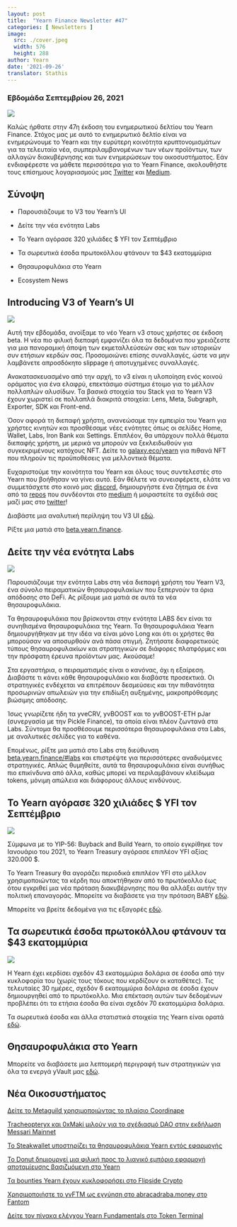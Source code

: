 ```yaml
---
layout: post
title:  "Yearn Finance Newsletter #47"
categories: [ Newsletters ]
image:
  src: ./cover.jpeg
  width: 576
  height: 288
author: Yearn
date: '2021-09-26'
translator: Stathis 
---
```



### Εβδομάδα Σεπτεμβρίου 26, 2021

![](/_posts/_newsletters/Yearn-Finance-Newsletter-47/cover.jpeg?w=880&h=440)

Καλώς ήρθατε στην 47η έκδοση του ενημερωτικού δελτίου του Yearn Finance. Στόχος μας με αυτό το ενημερωτικό δελτίο είναι να ενημερώνουμε το Yearn και την ευρύτερη κοινότητα κρυπτονομισμάτων για τα τελευταία νέα, συμπεριλαμβανομένων των νέων προϊόντων, των αλλαγών διακυβέρνησης και των ενημερώσεων του οικοσυστήματος. Εάν ενδιαφέρεστε να μάθετε περισσότερα για το Yearn Finance, ακολουθήστε τους επίσημους λογαριασμούς μας [Twitter](https://twitter.com/iearnfinance) και [Medium](https://medium.com/iearn).


## Σύνοψη

- Παρουσιάζουμε το V3 του Yearn’s UI

- Δείτε την νέα ενότητα Labs

- Το Yearn αγόρασε 320 χιλιάδες $ YFI τον Σεπτέμβριο

- Τα σωρευτικά έσοδα πρωτοκόλλου φτάνουν τα $43 εκατομμύρια

- Θησαυροφυλάκια στο Yearn

- Ecosystem News

## Introducing V3 of Yearn’s UI

![](/_posts/_newsletters/Yearn-Finance-Newsletter-47/image2.jpg?w=800&h=450)

Αυτή την εβδομάδα, ανοίξαμε το νέο Yearn v3 στους χρήστες σε έκδοση beta. Η νέα πιο φιλική διεπαφή εμφανίζει όλα τα δεδομένα που χρειάζεστε για μια πανοραμική άποψη των εκμεταλλεύσεών σας και των ιστορικών συν ετήσιων κερδών σας. Προσομοιώνει επίσης συναλλαγές, ώστε να μην λαμβάνετε απροσδόκητο slippage ή αποτυχημένες συναλλαγές.

Ανακατασκευασμένο από την αρχή, το v3 είναι η υλοποίηση ενός κοινού οράματος για ένα ελαφρύ, επεκτάσιμο σύστημα έτοιμο για το μέλλον πολλαπλών αλυσίδων. Τα βασικά στοιχεία του Stack για το Yearn V3 έχουν χωριστεί σε πολλαπλά διακριτά στοιχεία: Lens, Meta, Subgraph, Exporter, SDK και Front-end.

Όσον αφορά τη διεπαφή χρήστη, ανανεώσαμε την εμπειρία του Yearn για χρήστες κινητών και προσθέσαμε νέες ενότητες όπως οι σελίδες Home, Wallet, Labs, Iron Bank και Settings. Επιπλέον, θα υπάρχουν πολλά θέματα διεπαφής χρήστη, με μερικά να μπορούν να ξεκλειδωθούν για συγκεκριμένους κατόχους NFT. Δείτε το [galaxy.eco/yearn](https://galaxy.eco/yearn) για πιθανά NFT που πληρούν τις προϋποθέσεις για μελλοντικά θέματα.

Ευχαριστούμε την κοινότητα του Yearn και όλους τους συντελεστές στο Yearn που βοήθησαν να γίνει αυτό. Εάν θέλετε να συνεισφέρετε, ελάτε να συμμετάσχετε στο κοινό μας [discord](https://discord.gg/8rF374XkXy), δημιουργήστε ένα ζήτημα σε ένα από τα [repos](https://github.com/yearn) που συνδέονται στο  [medium](https://medium.com/iearn/yearn-ui-v3-0-a194355bdb1f) ή μοιραστείτε τα σχέδιά σας μαζί μας στο [twitter](https://twitter.com/iearnfinance)!

Διαβάστε μια αναλυτική περίληψη του V3 UI [εδώ](https://medium.com/iearn/yearn-ui-v3-0-a194355bdb1f).

Ρίξτε μια ματιά στο [beta.yearn.finance](https://beta.yearn.finance/).

## Δείτε την νέα ενότητα Labs
![](/_posts/_newsletters/Yearn-Finance-Newsletter-47/image3.jpg?w=1200&h=820)

Παρουσιάζουμε την ενότητα Labs στη νέα διεπαφή χρήστη του Yearn V3, ένα σύνολο πειραματικών θησαυροφυλακίων που ξεπερνούν τα όρια απόδοσης στο DeFi. Ας ρίξουμε μια ματιά σε αυτά τα νέα θησαυροφυλάκια.

Τα θησαυροφυλάκια που βρίσκονται στην ενότητα LABS δεν είναι τα συνηθισμένα θησαυροφυλάκια της Yearn. Τα θησαυροφυλάκια Yearn δημιουργήθηκαν με την ιδέα να είναι μόνο Long και ότι οι χρήστες θα μπορούσαν να αποσυρθούν ανά πάσα στιγμή. Ζητήσατε διαφορετικούς τύπους θησαυροφυλακίων και στρατηγικών σε διάφορες πλατφόρμες και την πρόσφατη έρευνα προϊόντων μας. Ακούσαμε!

Στα εργαστήρια, ο πειραματισμός είναι ο κανόνας, όχι η εξαίρεση. Διαβάστε τι κάνει κάθε θησαυροφυλάκιο και διαβάστε προσεκτικά. Οι στρατηγικές ενδέχεται να επιτρέπουν δεσμεύσεις και την πιθανότητα προσωρινών απωλειών για την επιδίωξη αυξημένης, μακροπρόθεσμης βιώσιμης απόδοσης.

Ίσως γνωρίζετε ήδη τα yveCRV, yvBOOST και το yvBOOST-ETH pJar (συνεργασία με την Pickle Finance), τα οποία είναι πλέον ζωντανά στα Labs. Σύντομα θα προσθέσουμε περισσότερα θησαυροφυλάκια στα Labs, με αναλυτικές σελίδες για το καθένα.

Επομένως, ρίξτε μια ματιά στο Labs στη διεύθυνση [beta.yearn.finance/#labs](https://beta.yearn.finance/#/labs) και επιστρέψτε για περισσότερες αναδυόμενες στρατηγικές. Απλώς θυμηθείτε, αυτά τα θησαυροφυλάκια είναι συνήθως πιο επικίνδυνα από άλλα, καθώς μπορεί να περιλαμβάνουν κλείδωμα tokens, μόνιμη απώλεια και διάφορους άλλους κινδύνους.

## Το Yearn αγόρασε 320 χιλιάδες $ YFI τον Σεπτέμβριο

![](/_posts/_newsletters/Yearn-Finance-Newsletter-47/image4.jpg?w=1456&h=805)

Σύμφωνα με το YIP-56: Buyback and Build Yearn, το οποίο εγκρίθηκε τον Ιανουάριο του 2021, το Yearn Treasury αγόρασε επιπλέον YFI αξίας 320.000 $.

Το Yearn Treasury θα αγοράζει περιοδικά επιπλέον YFI στο μέλλον χρησιμοποιώντας τα κέρδη που αποκτήθηκαν από το πρωτόκολλο έως ότου εγκριθεί μια νέα πρόταση διακυβέρνησης που θα αλλάξει αυτήν την πολιτική επαναγοράς. Μπορείτε να διαβάσετε για την πρόταση BABY [εδώ](https://snapshot.org/#/yearn/proposal/Qmb6gBzjvgLMazSrQQGVcjutLNdkVyM2Lh6yckMzdoaHWZ).

Μπορείτε να βρείτε δεδομένα για τις εξαγορές [εδώ](https://www.yfistats.com/financials/YFIBuybacks.html).

## Τα σωρευτικά έσοδα πρωτοκόλλου φτάνουν τα $43 εκατομμύρια

![](/_posts/_newsletters/Yearn-Finance-Newsletter-47/image5.jpg?w=1456&h=827)

Η Yearn έχει κερδίσει σχεδόν 43 εκατομμύρια δολάρια σε έσοδα από την κυκλοφορία του (χωρίς τους τόκους που κερδίζουν οι καταθέτες). Τις τελευταίες 30 ημέρες, σχεδόν 6 εκατομμύρια δολάρια σε έσοδα έχουν δημιουργηθεί από το πρωτόκολλο. Μια επέκταση αυτών των δεδομένων προβλέπει ότι τα ετήσια έσοδα θα είναι σχεδόν 70 εκατομμύρια δολάρια.

Τα σωρευτικά έσοδα και άλλα στατιστικά στοιχεία της Yearn είναι ορατά [εδώ](https://www.yfistats.com/).

## Θησαυροφυλάκια στο Yearn

Μπορείτε να διαβάσετε μια λεπτομερή περιγραφή των στρατηγικών για όλα τα ενεργά yVault μας [εδώ](https://medium.com/yearn-state-of-the-vaults/the-vaults-at-yearn-9237905ffed3).

## Νέα Οικοσυστήματος
[Δείτε το Metaguild χρησιμοποιώντας το πλαίσιο Coordinape](https://twitter.com/metaguildcom/status/1440368717888557068)

[Tracheopteryx και 0xMaki μιλούν για το σχέδιασμό DAO στην εκδήλωση Messari Mainnet](https://twitter.com/MessariCrypto/status/1440412651457110020)

[Το Steakwallet υποστηρίζει τα θησαυροφυλάκια Yearn εντός εφαρμογής](https://twitter.com/steakwallet/status/1440734147194994694)

[Το Donut δημιουργεί μια φιλική προς το λιανικό εμπόριο εφαρμογή αποταμίευσης βασιζμόμενη στο Yearn](https://twitter.com/bantg/status/1438680337735987209)

[Τα bounties Yearn έχουν κυκλοφορήσει στο Flipside Crypto](https://twitter.com/flipsidecrypto/status/1438613782507446273)

[Χρησιμοποιήστε το yvFTM ως εγγύηση στο abracadraba.money στο Fantom](https://twitter.com/MIM_Spell/status/1441912161001820161?s=20)

[Δείτε τον πίνακα ελέγχου Yearn Fundamentals στο Token Terminal](https://twitter.com/iearnfinance/status/1441179921523507200)
